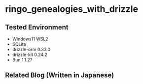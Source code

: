 # ringo_genealogies_with_drizzle

## Tested Environment

- Windows11 WSL2
- SQLite
- drizzle-orm 0.33.0
- drizzle-kit 0.24.2
- Bun 1.1.27

## Related Blog (Written in Japanese)